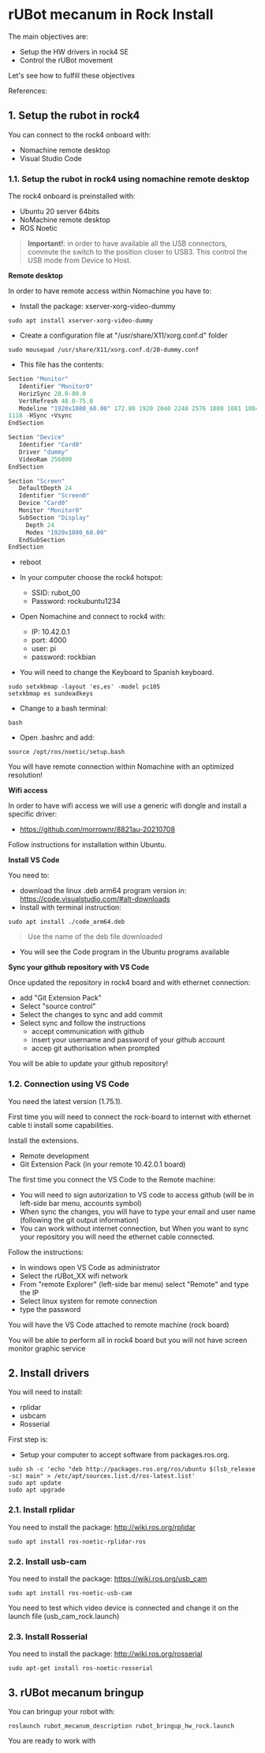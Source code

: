 # **rUBot mecanum in Rock Install**

The main objectives are:

- Setup the HW drivers in rock4 SE
- Control the rUBot movement

Let's see how to fulfill these objectives

References:

## **1. Setup the rubot in rock4**
You can connect to the rock4 onboard with:
- Nomachine remote desktop
- Visual Studio Code

### **1.1. Setup the rubot in rock4 using nomachine remote desktop**
The rock4 onboard is preinstalled with:
- Ubuntu 20 server 64bits
- NoMachine remote desktop
- ROS Noetic

> **Important!**: in order to have available all the USB connectors, commute the switch to the position closer to USB3. This control the USB mode from Device to Host.

**Remote desktop**

In order to have remote access within Nomachine you have to:

- Install the package: xserver-xorg-video-dummy
```shell
sudo apt install xserver-xorg-video-dummy
```
- Create a configuration file at "/usr/share/X11/xorg.conf.d" folder
```shell
sudo mousepad /usr/share/X11/xorg.conf.d/20-dummy.conf
```
- This file has the contents:
```python
Section "Monitor"
   Identifier "Monitor0"
   HorizSync 28.0-80.0
   VertRefresh 48.0-75.0
   Modeline "1920x1080_60.00" 172.80 1920 2040 2248 2576 1080 1081 1084 
1118 -HSync +Vsync
EndSection

Section "Device"
   Identifier "Card0"
   Driver "dummy"
   VideoRam 256000
EndSection

Section "Screen"
   DefaultDepth 24
   Identifier "Screen0"
   Device "Card0"
   Monitor "Monitor0"
   SubSection "Display"
     Depth 24
     Modes "1920x1080_60.00"
   EndSubSection
EndSection
```
- reboot

- In your computer choose the rock4 hotspot:
  - SSID: rubot_00
  - Password: rockubuntu1234

- Open Nomachine and connect to rock4 with:
  - IP: 10.42.0.1
  - port: 4000
  - user: pi
  - password: rockbian

- You will need to change the Keyboard to Spanish keyboard. 
```shell
sudo setxkbmap -layout 'es,es' -model pc105
setxkbmap es sundeadkeys
```
- Change to a bash terminal:
```shell
bash
```
- Open .bashrc and add:
```shell
source /opt/ros/noetic/setup.bash
```
You will have remote connection within Nomachine with an optimized resolution!

**Wifi access**

In order to have wifi access we will use a generic wifi dongle and install a specific driver:
- https://github.com/morrownr/8821au-20210708

Follow instructions for installation within Ubuntu.

**Install VS Code**

You need to:
- download the linux .deb arm64 program version in: https://code.visualstudio.com/#alt-downloads
- Install with terminal instruction:
```shell
sudo apt install ./code_arm64.deb
```
  >Use the name of the deb file downloaded
- You will see the Code program in the Ubuntu programs available

**Sync your github repository with VS Code**

Once updated the repository in rock4 board and with ethernet connection:
- add "Git Extension Pack"
- Select "source control"
- Select the changes to sync and add commit
- Select sync and follow the instructions
  - accept communication with github
  - insert your username and password of your github account
  - accep git authorisation when prompted

You will be able to update your github repository!
### **1.2. Connection using VS Code**
You need the latest version (1.75.1).

First time you will need to connect the rock-board to internet with ethernet cable ti install some capabilities.

Install the extensions.
- Remote development
- Git Extension Pack (in your remote 10.42.0.1 board)

The first time you connect the VS Code to the Remote machine:
- You will need to sign autorization to VS code to access github (will be in left-side bar menu, accounts symbol)
- When sync the changes, you will have to type your email and user name (following the git output information)
- You can work without internet connection, but When you want to sync your repository you will need the ethernet cable connected.

Follow the instructions:
- In windows open VS Code as administrator
- Select the rUBot_XX wifi network 
- From "remote Explorer" (left-side bar menu) select "Remote" and type the IP
- Select linux system for remote connection
- type the password

You will have the VS Code attached to remote machine (rock board)

You will be able to perform all in rock4 board but you will not have screen monitor graphic service
## **2. Install drivers**
You will need to install:
- rplidar
- usbcam
- Rosserial

First step is:
- Setup your computer to accept software from packages.ros.org.
```shell
sudo sh -c 'echo "deb http://packages.ros.org/ros/ubuntu $(lsb_release -sc) main" > /etc/apt/sources.list.d/ros-latest.list'
sudo apt update
sudo apt upgrade
```

### **2.1. Install rplidar**
You need to install the package: http://wiki.ros.org/rplidar

```shell
sudo apt install ros-noetic-rplidar-ros
```

### **2.2. Install usb-cam**
You need to install the package: https://wiki.ros.org/usb_cam

```shell
sudo apt install ros-noetic-usb-cam
```
You need to test which video device is connected and change it on the launch file (usb_cam_rock.launch)

### **2.3. Install Rosserial**
You need to install the package: http://wiki.ros.org/rosserial

```shell
sudo apt-get install ros-noetic-rosserial
```

## **3. rUBot mecanum bringup**
You can bringup your robot with:
```shell
roslaunch rubot_mecanum_description rubot_bringup_hw_rock.launch
```
You are ready to work with